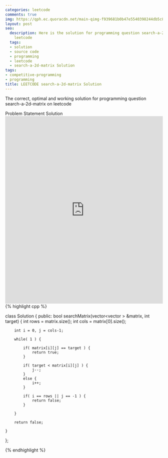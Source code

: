 ```yaml
---
categories: leetcode
comments: true
img: https://qph.ec.quoracdn.net/main-qimg-f939681b0b47e5540398244db5c8966f?convert_to_webp=true
layout: post
seo:
  description: Here is the solution for programming question search-a-2d-matrix on
    leetcode
  tags:
  - solution
  - source code
  - programming
  - leetcode
  - search-a-2d-matrix Solution
tags:
- competitive-programming
- programming
title: LEETCODE search-a-2d-matrix Solution
---
```

The correct, optimal and working solution for programming question search-a-2d-matrix on leetcode

<div class="ui secondary pointing large menu">
  <a class="grey item" data-tab="problem-statement">
    Problem Statement
  </a>
  <a class="active item grey" data-tab="solution">
    Solution
  </a>
</div>
<div class="ui bottom attached tab" data-tab="problem-statement">
    <iframe src="https://leetcode.com/problems/search-a-2d-matrix/" width="100%" height="600px" style="overflow: scroll; border: none;"></iframe>
</div>
<div class="ui bottom attached active tab" data-tab="solution">
{% highlight cpp %}

class Solution {
public:
    bool searchMatrix(vector<vector<int> > &matrix, int target) {
        int rows = matrix.size();
        int cols = matrix[0].size();
        
        int i = 0, j = cols-1;
        
        while( 1 ) {
            
            if( matrix[i][j] == target ) {
                return true;
            }
            
            if( target < matrix[i][j] ) {
                j--;
            }
            else {
                i++;
            }
            
            if( i == rows || j == -1 ) {
                return false;
            }
            
        }
        
        return false;
        
    }
};

{% endhighlight %}
</div>
